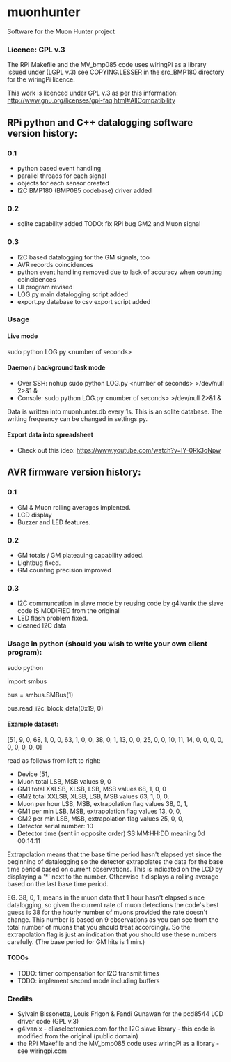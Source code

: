 # muonhunter
Software for the Muon Hunter project 

### Licence: GPL v.3

The RPi Makefile and the MV_bmp085 code uses wiringPi as a library
issued under (LGPL v.3) see COPYING.LESSER in the src_BMP180 directory 
for the wiringPi licence.

This work is licenced under GPL v.3 as per this information: 
http://www.gnu.org/licenses/gpl-faq.html#AllCompatibility

## RPi python and C++ datalogging software  version history:

### 0.1
- python based event handling
- parallel threads for each signal
- objects for each sensor created
- I2C BMP180 (BMP085 codebase) driver added

### 0.2
- sqlite capability added
TODO: fix RPi bug GM2 and Muon signal

### 0.3
- I2C based datalogging for the GM signals, too
- AVR records coincidences
- python event handling removed due to lack of accuracy when
counting coincidences
- UI program revised
- LOG.py main datalogging script added
- export.py database to csv export script added

### Usage

#### Live mode
sudo python LOG.py \<number of seconds\>

#### Daemon / background task mode
- Over SSH: nohup sudo python LOG.py \<number of seconds\> >/dev/null 2>&1 &
- Console: sudo python LOG.py \<number of seconds\> >/dev/null 2>&1 &

Data is written into muonhunter.db every 1s. This is an sqlite database.
The writing frequency can be changed in settings.py.

#### Export data into spreadsheet
- Check out this ideo: https://www.youtube.com/watch?v=lY-0Rk3oNpw

## AVR firmware version history:

### 0.1
- GM & Muon rolling averages implented.
- LCD display
- Buzzer and LED features.

### 0.2 
- GM totals / GM plateauing capability added.
- Lightbug fixed.
- GM counting precision improved

### 0.3
- I2C communcation in slave mode by reusing code by g4lvanix
the slave code IS MODIFIED from the original
- LED flash problem fixed.
- cleaned I2C data

### Usage in python (should you wish to write your own client program):

sudo python

import smbus

bus = smbus.SMBus(1)

bus.read_i2c_block_data(0x19, 0)

#### Example dataset:

[51, 9, 0, 68, 1, 0, 0, 63, 1, 0, 0, 38, 0, 1, 13, 0, 0, 25, 0, 0, 10, 11, 14, 0, 0, 0, 0, 0, 0, 0, 0, 0]

read as follows from left to right:
- Device [51,
- Muon total LSB, MSB values 9, 0
- GM1 total XXLSB, XLSB, LSB, MSB values 68, 1, 0, 0
- GM2 total XXLSB, XLSB, LSB, MSB values 63, 1, 0, 0,
- Muon per hour LSB, MSB, extrapolation flag values  38, 0, 1,
- GM1 per min LSB, MSB, extrapolation flag values 13, 0, 0,
- GM2 per min LSB, MSB, extrapolation flag values 25, 0, 0,
- Detector serial number: 10
- Detector time  (sent in opposite order) SS:MM:HH:DD meaning 0d 00:14:11

Extrapolation means that the base time period hasn't elapsed yet since the beginning of datalogging so the
detector extrapolates the data for the base time period based on current observations.
This is indicated on the LCD by displaying a '*' next to the number.
Otherwise it displays a rolling average based on the last base time period.

EG. 38, 0, 1,
means in the muon data that 1 hour hasn't elapsed since datalogging, so given the current
rate of muon detections the code's best guess is 38 for the hourly number of muons
provided the rate doesn't change. This number is based on 9 observations as you can see from
the total number of muons that you should treat accordingly. 
So the extrapolation flag is just an indication that you should use these
numbers carefully. (The base period for GM hits is 1 min.)

#### TODOs
- TODO: timer compensation for I2C transmit times
- TODO: implement second mode including buffers

### Credits
- Sylvain Bissonette, Louis Frigon & Fandi Gunawan for the pcd8544 LCD driver code (GPL v.3)
- g4lvanix - eliaselectronics.com for the I2C slave library - this code
is modified from the original (public domain)
- the RPi Makefile and the MV_bmp085 code uses wiringPi as a library - see wiringpi.com
